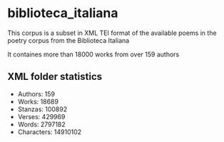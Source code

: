 # biblioteca_italiana
This corpus is a subset in XML TEI format of the available poems in the poetry corpus from the Biblioteca Italiana

It containes more than 18000 works from over 159 authors

## XML folder statistics

- Authors: 159
- Works: 18689
- Stanzas: 100892
- Verses: 429969
- Words: 2797182
- Characters: 14910102
